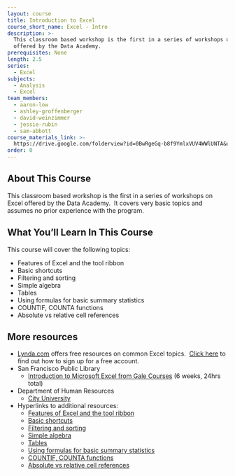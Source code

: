 ```yaml
---
layout: course
title: Introduction to Excel
course_short_name: Excel - Intro
description: >-
  This classroom based workshop is the first in a series of workshops on Excel
  offered by the Data Academy.
prerequisites: None
length: 2.5
series:
  - Excel
subjects:
  - Analysis
  - Excel
team_members:
  - aaron-low
  - ashley-groffenberger
  - david-weinzimmer
  - jessie-rubin
  - sam-abbott
course_materials_link: >-
  https://drive.google.com/folderview?id=0BwRgeGq-b8f9YmlxVUV4WWlUNTA&usp=sharing
order: 0
---
```


## About This Course

This classroom based workshop is the first in a series of workshops on Excel offered by the Data Academy. &nbsp;It covers very basic topics and assumes no prior experience with the program.

## What You’ll Learn In This Course

This course will cover the following topics:

* Features of Excel and the tool ribbon
* Basic shortcuts
* Filtering and sorting
* Simple algebra
* Tables
* Using formulas for basic summary statistics
* COUNTIF, COUNTA functions
* Absolute vs relative cell references

## More resources

* [Lynda.com](https://www.lynda.com/) offers free resources on common Excel topics. &nbsp;[Click here](https://drive.google.com/file/d/0BwRgeGq-b8f9eVNXQU9BNEJJVHc/view?usp=sharing) to find out how to sign up for a free account.
* San Francisco Public Library
  * [Introduction to Microsoft Excel from Gale Courses](https://education.gale.com/l-sfpl/SearchResults.aspx?SearchTerms=Intro+to+Excel) (6 weeks, 24hrs total)
* Department of Human Resources&nbsp;
  * [City University](http://sfdhr.org/city-university)
* Hyperlinks to additional resources:
  * [Features of Excel and the tool ribbon](http://www.lynda.com/Excel-tutorials/Using-menu-system/376986/431699-4.html?)
  * [Basic shortcuts](https://support.office.com/en-us/article/Keyboard-shortcuts-in-Excel-Online-9271deca-569e-4ad2-8475-9ff98b8bcce3)
  * [Filtering and sorting](http://www.lynda.com/Excel-tutorials/Using-filters/376986/431772-4.html?)
  * [Simple algebra](http://www.lynda.com/Excel-tutorials/Creating-simple-formulas/376986/431716-4.html?)
  * [Tables](http://www.lynda.com/Excel-tutorials/Creating-using-tables/376986/431731-4.html?)
  * [Using formulas for basic summary statistics](http://www.lynda.com/Excel-tutorials/Using-SUM-AVERAGE/376986/431721-4.html?)
  * [COUNTIF, COUNTA functions](http://www.lynda.com/Excel-tutorials/Using-COUNTIF-family-functions/376986/431762-4.html?)
  * [Absolute vs relative cell references](http://www.lynda.com/Excel-tutorials/Working-relative-absolute-mixed-references/376986/431720-4.html?)